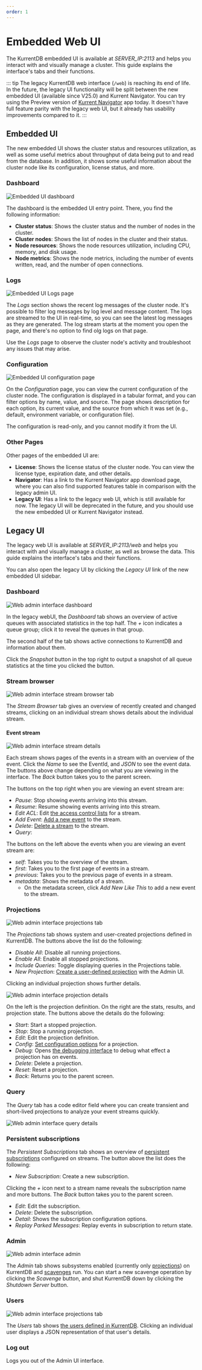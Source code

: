 ```yaml
---
order: 1
---
```


# Embedded Web UI

The KurrentDB embedded UI is available at _SERVER_IP:2113_ and helps you interact with and visually manage a cluster. This guide explains the interface's tabs and their functions.

::: tip
The legacy KurrentDB web interface (`/web`) is reaching its end of life. In the future, the legacy UI functionality will be split between the new embedded UI (available since V25.0) and Kurrent Navigator. You can try using the Preview version of [Kurrent Navigator](https://navigator.kurrent.io/) app today. It doesn't have full feature parity with the legacy web UI, but it already has usability improvements compared to it.
:::

## Embedded UI

The new embedded UI shows the cluster status and resources utilization, as well as some useful metrics about throughput of data being put to and read from the database. In addition, it shows some useful information about the cluster node like its configuration, license status, and more.

### Dashboard

![Embedded UI dashboard](images/ui/dashboard.png)

The dashboard is the embedded UI entry point. There, you find the following information:
- **Cluster status**: Shows the cluster status and the number of nodes in the cluster.
- **Cluster nodes**: Shows the list of nodes in the cluster and their status.
- **Node resources**: Shows the node resources utilization, including CPU, memory, and disk usage.
- **Node metrics**: Shows the node metrics, including the number of events written, read, and the number of open connections.

### Logs

<Badge type="info" vertical="middle" text="License Required"/>

![Embedded UI Logs page](images/ui/logs.png)

The _Logs_ section shows the recent log messages of the cluster node. It's possible to filter log messages by log level and message content. The logs are streamed to the UI in real-time, so you can see the latest log messages as they are generated. The log stream starts at the moment you open the page, and there's no option to find olg logs on that page.

Use the _Logs_ page to observe the cluster node's activity and troubleshoot any issues that may arise.

### Configuration

<Badge type="info" vertical="middle" text="License Required"/>

![Embedded UI configuration page](images/ui/config.png)

On the _Configuration_ page, you can view the current configuration of the cluster node. The configuration is displayed in a tabular format, and you can filter options by name, value, and source. The page shows description for each option, its current value, and the source from which it was set (e.g., default, environment variable, or configuration file).

The configuration is read-only, and you cannot modify it from the UI.

### Other Pages

Other pages of the embedded UI are:
- **License**: Shows the license status of the cluster node. You can view the license type, expiration date, and other details.
- **Navigator**: Has a link to the Kurrent Navigator app download page, where you can also find supported features table in comparison with the legacy admin UI.
- **Legacy UI**: Has a link to the legacy web UI, which is still available for now. The legacy UI will be deprecated in the future, and you should use the new embedded UI or Kurrent Navigator instead.

## Legacy UI

The legacy web UI is available at _SERVER_IP:2113/web_ and helps you interact with and visually manage a cluster, as well as browse the data. This guide explains the interface's tabs and their functions.

You can also open the legacy UI by clicking the _Legacy UI_ link of the new embedded UI sidebar.

### Dashboard

![Web admin interface dashboard](images/wai-dashboard.png)

In the legacy webUI, the _Dashboard_ tab shows an overview of active queues with associated statistics in the top half. The _+_ icon indicates a queue group; click it to reveal the queues in that group.

The second half of the tab shows active connections to KurrentDB and information about them.

Click the _Snapshot_ button in the top right to output a snapshot of all queue statistics at the time you clicked the button.

### Stream browser

![Web admin interface stream browser tab](images/wai-stream-browser.png)

The _Stream Browser_ tab gives an overview of recently created and changed streams, clicking on an individual stream shows details about the individual stream.

#### Event stream

![Web admin interface stream details](images/wai-stream-details.png)

Each stream shows pages of the events in a stream with an overview of the event. Click the _Name_ to see the EventId, and _JSON_ to see the event data. The buttons above change depending on what you are viewing in the interface. The _Back_ button takes you to the parent screen.

The buttons on the top right when you are viewing an event stream are:

- _Pause_: Stop showing events arriving into this stream.
- _Resume_: Resume showing events arriving into this stream.
- _Edit ACL_: Edit [the access control lists](../security/user-authorization.md#access-control-lists) for a stream.
- _Add Event_: [Add a new event](@clients/grpc/appending-events.md) to the stream.
- _Delete_: [Delete a stream](@clients/grpc/delete-stream.md#soft-delete) to the stream.
- _Query_:

The buttons on the left above the events when you are viewing an event stream are:

- _self_: Takes you to the overview of the stream.
- _first_: Takes you to the first page of events in a stream.
- _previous_: Takes you to the previous page of events in a stream.
- _metadata_: Shows the metadata of a stream.
  - On the metadata screen, click _Add New Like This_ to add a new event to the stream.

### Projections

![Web admin interface projections tab](images/wai-projections.png)

The _Projections_ tab shows system and user-created projections defined in KurrentDB. The buttons above the list do the following:

- _Disable All_: Disable all running projections.
- _Enable All_: Enable all stopped projections.
- _Include Queries_: Toggle displaying queries in the Projections table.
- _New Projection_: [Create a user-defined projection](projections/custom.md) with the Admin UI.

Clicking an individual projection shows further details.

![Web admin interface projection details](./images/wai-projection-details.jpg)

On the left is the projection definition. On the right are the stats, results, and projection state. The buttons above the details do the following:

- _Start_: Start a stopped projection.
- _Stop_: Stop a running projection.
- _Edit_: Edit the projection definition.
- _Config_: [Set configuration options](projections/custom.md#configuring-projections) for a projection.
- _Debug_: Opens [the debugging interface](projections/custom.md#debugging) to debug what effect a projection has on events.
- _Delete_: Delete a projection.
- _Reset_: Reset a projection.
- _Back_: Returns you to the parent screen.

### Query

The _Query_ tab has a code editor field where you can create transient and short-lived projections to analyze your event streams quickly.

![Web admin interface query details](images/wai-query-details.png)

### Persistent subscriptions

The _Persistent Subscriptions_ tab shows an overview of [persistent subscriptions](persistent-subscriptions.md) configured on streams. The button above the list does the following:

- _New Subscription_: Create a new subscription.

Clicking the _+_ icon next to a stream name reveals the subscription name and more buttons. The _Back_ button takes you to the parent screen.

- _Edit_: Edit the subscription.
- _Delete_: Delete the subscription.
- _Detail_: Shows the subscription configuration options.
- _Replay Parked Messages_: Replay events in subscription to return state.

### Admin

![Web admin interface admin](images/wai-admin.png)

The _Admin_ tab shows subsystems enabled (currently only [projections](projections/README.md)) on KurrentDB and [scavenges](../operations/scavenge.md) run. You can start a new scavenge operation by clicking the _Scavenge_ button, and shut KurrentDB down by clicking the _Shutdown Server_ button.

### Users

![Web admin interface projections tab](images/wai-users.png)

The _Users_ tab shows [the users defined in KurrentDB](../security/user-authentication.md). Clicking an individual user displays a JSON representation of that user's details.

### Log out

Logs you out of the Admin UI interface.
